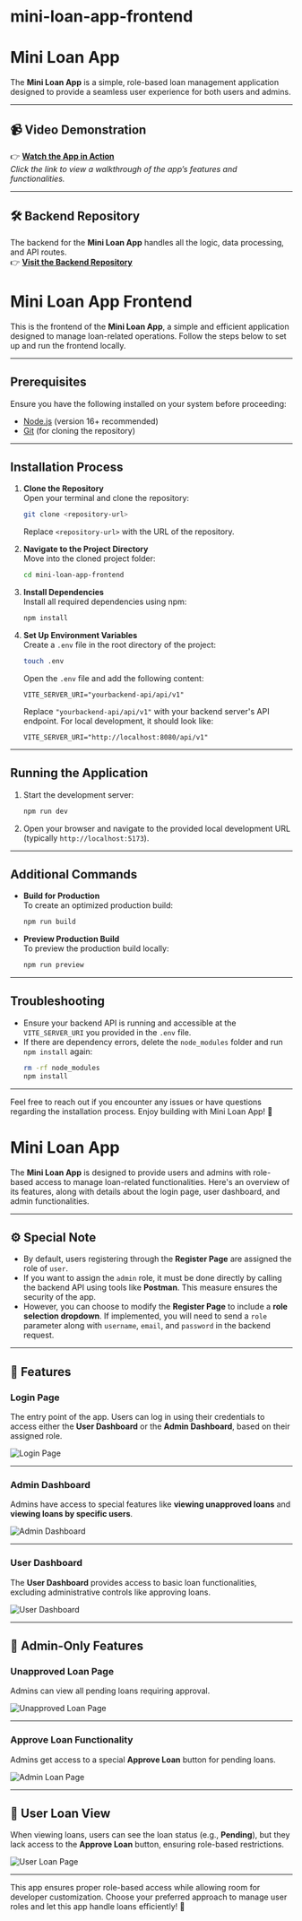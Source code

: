 # mini-loan-app-frontend

# Mini Loan App

The **Mini Loan App** is a simple, role-based loan management application designed to provide a seamless user experience for both users and admins.

---

## 📹 **Video Demonstration**

👉 [**Watch the App in Action**](https://drive.google.com/file/d/1KT-uWlWdM5pAFptrj7H_lQP7XYXddtWG/view?usp=drive_link)  
_Click the link to view a walkthrough of the app’s features and functionalities._

---

## 🛠️ **Backend Repository**

The backend for the **Mini Loan App** handles all the logic, data processing, and API routes.  
👉 [**Visit the Backend Repository**](https://github.com/arnb-smnta/mini-loan-app-backend)

# Mini Loan App Frontend

This is the frontend of the **Mini Loan App**, a simple and efficient application designed to manage loan-related operations. Follow the steps below to set up and run the frontend locally.

---

## Prerequisites

Ensure you have the following installed on your system before proceeding:

- [Node.js](https://nodejs.org/) (version 16+ recommended)
- [Git](https://git-scm.com/) (for cloning the repository)

---

## Installation Process

1. **Clone the Repository**  
   Open your terminal and clone the repository:

   ```bash
   git clone <repository-url>
   ```

   Replace `<repository-url>` with the URL of the repository.

2. **Navigate to the Project Directory**  
   Move into the cloned project folder:

   ```bash
   cd mini-loan-app-frontend
   ```

3. **Install Dependencies**  
   Install all required dependencies using npm:

   ```bash
   npm install
   ```

4. **Set Up Environment Variables**  
   Create a `.env` file in the root directory of the project:

   ```bash
   touch .env
   ```

   Open the `.env` file and add the following content:

   ```env
   VITE_SERVER_URI="yourbackend-api/api/v1"
   ```

   Replace `"yourbackend-api/api/v1"` with your backend server's API endpoint. For local development, it should look like:

   ```env
   VITE_SERVER_URI="http://localhost:8080/api/v1"
   ```

---

## Running the Application

1. Start the development server:

   ```bash
   npm run dev
   ```

2. Open your browser and navigate to the provided local development URL (typically `http://localhost:5173`).

---

## Additional Commands

- **Build for Production**  
  To create an optimized production build:

  ```bash
  npm run build
  ```

- **Preview Production Build**  
  To preview the production build locally:
  ```bash
  npm run preview
  ```

---

## Troubleshooting

- Ensure your backend API is running and accessible at the `VITE_SERVER_URI` you provided in the `.env` file.
- If there are dependency errors, delete the `node_modules` folder and run `npm install` again:
  ```bash
  rm -rf node_modules
  npm install
  ```

---

Feel free to reach out if you encounter any issues or have questions regarding the installation process. Enjoy building with Mini Loan App! 🎉

# Mini Loan App

The **Mini Loan App** is designed to provide users and admins with role-based access to manage loan-related functionalities. Here's an overview of its features, along with details about the login page, user dashboard, and admin functionalities.

---

## ⚙️ Special Note

- By default, users registering through the **Register Page** are assigned the role of `user`.
- If you want to assign the `admin` role, it must be done directly by calling the backend API using tools like **Postman**. This measure ensures the security of the app.
- However, you can choose to modify the **Register Page** to include a **role selection dropdown**. If implemented, you will need to send a `role` parameter along with `username`, `email`, and `password` in the backend request.

---

## 🌟 Features

### **Login Page**

The entry point of the app. Users can log in using their credentials to access either the **User Dashboard** or the **Admin Dashboard**, based on their assigned role.

![Login Page](https://res.cloudinary.com/dxfdxwvlm/image/upload/v1732205373/mini-loan-app-login_xicxml.png "Login Page")

---

### **Admin Dashboard**

Admins have access to special features like **viewing unapproved loans** and **viewing loans by specific users**.

![Admin Dashboard](https://res.cloudinary.com/dxfdxwvlm/image/upload/v1732205372/admin_dashboard_f2elcs.png "Admin Dashboard")

---

### **User Dashboard**

The **User Dashboard** provides access to basic loan functionalities, excluding administrative controls like approving loans.

![User Dashboard](https://res.cloudinary.com/dxfdxwvlm/image/upload/v1732205373/user_dashboard_ngjc30.png "User Dashboard")

---

## 📝 Admin-Only Features

### **Unapproved Loan Page**

Admins can view all pending loans requiring approval.

![Unapproved Loan Page](https://res.cloudinary.com/dxfdxwvlm/image/upload/v1732205372/admin_unapprovedLoan_panel_hc6jmh.png "Unapproved Loan Page")

---

### **Approve Loan Functionality**

Admins get access to a special **Approve Loan** button for pending loans.

![Admin Loan Page](https://res.cloudinary.com/dxfdxwvlm/image/upload/v1732205373/admin_pending_loan_viewLoan_ofb3x0.png "Admin Loan Page")

---

## 📝 User Loan View

When viewing loans, users can see the loan status (e.g., **Pending**), but they lack access to the **Approve Loan** button, ensuring role-based restrictions.

![User Loan Page](https://res.cloudinary.com/dxfdxwvlm/image/upload/v1732205373/user_viewLoan_tilqad.png "User Loan Page")

---

This app ensures proper role-based access while allowing room for developer customization. Choose your preferred approach to manage user roles and let this app handle loans efficiently! 🚀
